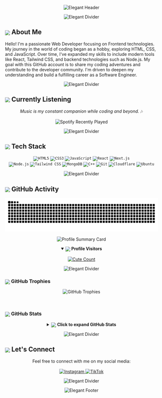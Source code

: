 <p align="center">
  <img src="https://capsule-render.vercel.app/api?type=waving&color=6B8E23&height=150&section=header&text=Welcome!&fontSize=40&fontColor=ffffff&animation=fadeIn" alt="Elegant Header"/>
</p>

<p align="center">
  <img src="https://raw.githubusercontent.com/andreasbm/readme/master/assets/lines/slash.png" alt="Elegant Divider"/>
</p>

## <img src="https://emojis.github.com/images/octocat.png" width="30" align="absmiddle"> About Me

<p align="left">
  Hello! I'm a passionate Web Developer focusing on Frontend technologies. My journey in the world of coding began as a hobby, exploring HTML, CSS, and JavaScript. Over time, I've expanded my skills to include modern tools like React, Tailwind CSS, and backend technologies such as Node.js. My goal with this GitHub account is to share my coding adventures and contribute to the developer community. I'm driven to deepen my understanding and build a fulfilling career as a Software Engineer.
</p>

<p align="center">
  <img src="https://raw.githubusercontent.com/andreasbm/readme/master/assets/lines/slash.png" alt="Elegant Divider"/>
</p>

## <img src="https://emojis.github.com/images/musical_note.png" width="30" align="absmiddle"> Currently Listening

<p align="center">
  <i>Music is my constant companion while coding and beyond.</i> 🎶
  <br><br>
  <img src="https://spotify-recently-played-readme.vercel.app/api?user=31ndslvr2whgcrklzma3q76lazim&width=600&count=5&theme=dark" alt="Spotify Recently Played" />
</p>

<p align="center">
  <img src="https://raw.githubusercontent.com/andreasbm/readme/master/assets/lines/slash.png" alt="Elegant Divider"/>
</p>

## <img src="https://emojis.github.com/images/hammer_and_wrench.png" width="30" align="absmiddle"> Tech Stack

<p align="center">
  <code><img height="30" src="https://img.shields.io/badge/html5-%23E34F26.svg?style=for-the-badge&logo=html5&logoColor=white" alt="HTML5" /></code>
  <code><img height="30" src="https://img.shields.io/badge/css3-%231572B6.svg?style=for-the-badge&logo=css3&logoColor=white" alt="CSS3" /></code>
  <code><img height="30" src="https://img.shields.io/badge/javascript-%23F7DF1E.svg?style=for-the-badge&logo=javascript&logoColor=black" alt="JavaScript" /></code>
  <code><img height="30" src="https://img.shields.io/badge/react-%2361DAFB.svg?style=for-the-badge&logo=react&logoColor=black" alt="React" /></code>
  <code><img height="30" src="https://img.shields.io/badge/next.js-%23000000.svg?style=for-the-badge&logo=next.js&logoColor=white" alt="Next.js" /></code>
  <br>
  <code><img height="30" src="https://img.shields.io/badge/node.js-%23339933.svg?style=for-the-badge&logo=node.js&logoColor=white" alt="Node.js" /></code>
  <code><img height="30" src="https://img.shields.io/badge/tailwindcss-%2306B6D4.svg?style=for-the-badge&logo=tailwindcss&logoColor=white" alt="Tailwind CSS" /></code>
  <code><img height="30" src="https://img.shields.io/badge/mongodb-%234EA94B.svg?style=for-the-badge&logo=mongodb&logoColor=white" alt="MongoDB" /></code>
  <code><img height="30" src="https://img.shields.io/badge/c++-%2300599C.svg?style=for-the-badge&logo=c%2B%2B&logoColor=white" alt="C++" /></code>
  <code><img height="30" src="https://img.shields.io/badge/git-%23F05033.svg?style=for-the-badge&logo=git&logoColor=white" alt="Git" /></code>
  <code><img height="30" src="https://img.shields.io/badge/cloudflare-%23F38020.svg?style=for-the-badge&logo=cloudflare&logoColor=white" alt="Cloudflare" /></code>
  <code><img height="30" src="https://img.shields.io/badge/ubuntu-%23E95420.svg?style=for-the-badge&logo=ubuntu&logoColor=white" alt="Ubuntu" /></code>
</p>

<p align="center">
  <img src="https://raw.githubusercontent.com/andreasbm/readme/master/assets/lines/slash.png" alt="Elegant Divider"/>
</p>

## <img src="https://emojis.github.com/images/chart_with_upwards_trend.png" width="30" align="absmiddle"> GitHub Activity

<p align="center">
  <picture>
    <source media="(prefers-color-scheme: dark)" srcset="https://raw.githubusercontent.com/platane/snk/output/github-contribution-grid-snake-dark.svg" />
    <source media="(prefers-color-scheme: light)" srcset="https://raw.githubusercontent.com/xct007/xct007/output/github-contribution-grid-snake.svg" />
    <img alt="GitHub Contribution Snake" src="https://raw.githubusercontent.com/xct007/xct007/output/github-contribution-grid-snake.svg" />
  </picture>
</p>

<p align="center">
  <img src="http://github-profile-summary-cards.vercel.app/api/cards/profile-details?username=piahn&theme=github_dark" alt="Profile Summary Card"/>
</p>

<div align="center">
  <details open>
    <summary><b><img src="https://emojis.github.com/images/eyes.png" width="20" align="absmiddle"> Profile Visitors</b></summary>
    <br>
    <a href="https://www.getloli.com/" target="_blank">
      <img alt="Cute Count" src="https://count.getloli.com/get/@Vianzz?theme=rule34"/>
    </a>
  </details>
</div>

<p align="center">
  <img src="https://raw.githubusercontent.com/andreasbm/readme/master/assets/lines/slash.png" alt="Elegant Divider"/>
</p>

### <img src="https://emojis.github.com/images/trophy.png" width="25" align="absmiddle"> GitHub Trophies
<p align="center">
  <img src="https://github-profile-trophy.vercel.app/?username=piahn&theme=nord&column=7&margin-w=15&margin-h=15" alt="GitHub Trophies"/>
</p>

<br>

### <img src="https://emojis.github.com/images/bar_chart.png" width="25" align="absmiddle"> GitHub Stats
<div align="center">
  <details>
    <summary><b><img src="https://emojis.github.com/images/chart.png" width="20" align="absmiddle"> Click to expand GitHub Stats</b></summary>
    <br>
    <img src="https://github-readme-stats.vercel.app/api?username=piahn&show_icons=true&hide_border=false&include_all_commits=true&count_private=true&theme=nord" alt="GitHub Stats"/>
    <br><br>
    <img src="https://github-readme-streak-stats.herokuapp.com/?user=piahn&hide_border=false&theme=nord" alt="GitHub Streak Stats"/>
    <br><br>
    <img src="https://github-readme-stats.vercel.app/api/top-langs/?username=piahn&show_icons=true&locale=en&layout=compact&theme=nord" alt="Top Languages"/>
  </details>
</div>

<p align="center">
  <img src="https://raw.githubusercontent.com/andreasbm/readme/master/assets/lines/slash.png" alt="Elegant Divider"/>
</p>

## <img src="https://emojis.github.com/images/envelope.png" width="30" align="absmiddle"> Let's Connect

<p align="center">
  Feel free to connect with me on my social media:
  <br><br>
  <a href="https://www.instagram.com/vianz231" target="_blank">
    <img height="30" src="https://img.shields.io/badge/Instagram-vianz231-E4405F?style=for-the-badge&logo=instagram&logoColor=white" alt="Instagram"/>
  </a>
  <a href="https://vm.tiktok.com/ZSFWvCjCd/" target="_blank">
    <img height="30" src="https://img.shields.io/badge/TikTok-Iyan%20GangID-000000?style=for-the-badge&logo=tiktok&logoColor=white" alt="TikTok"/>
  </a>
</p>

<p align="center">
  <img src="https://raw.githubusercontent.com/andreasbm/readme/master/assets/lines/slash.png" alt="Elegant Divider"/>
</p>

<p align="center">
  <img src="https://capsule-render.vercel.app/api?type=waving&color=6B8E23&height=100&section=footer&text=Thank%20You!&fontSize=30&fontColor=ffffff&animation=fadeIn" alt="Elegant Footer"/>
</p>
